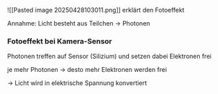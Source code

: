 ![[Pasted image 20250428103011.png]]
erklärt den Fotoeffekt

Annahme: Licht besteht aus Teilchen -> Photonen

### Fotoeffekt bei Kamera-Sensor
Photonen treffen auf Sensor (Silizium) und setzen dabei Elektronen frei

je mehr Photonen -> desto mehr Elektronen werden frei

-> Licht wird in elektrische Spannung konvertiert